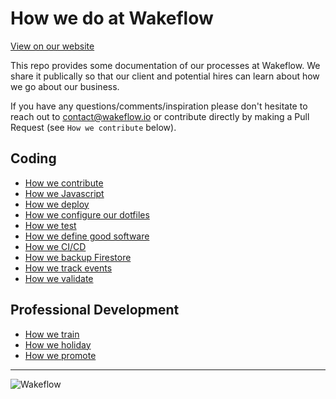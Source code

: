 # How we do at Wakeflow

[View on our website](https://wakeflow.github.io/how-we-do/)

This repo provides some documentation of our processes at Wakeflow. We share it publically so that our client and potential hires can learn about how we go about our business.

If you have any questions/comments/inspiration please don't hesitate to reach out to contact@wakeflow.io or contribute directly by making a Pull Request (see `How we contribute` below).

## Coding

- [How we contribute](docs/contributing.md)
- [How we Javascript](/docs/javascript.md)
- [How we deploy](/docs/deploying.md)
- [How we configure our dotfiles](/docs/dotfiles.md)
- [How we test](/docs/testing.md)
- [How we define good software](/docs/good_software.md)
- [How we CI/CD](/docs/cicd.md)
- [How we backup Firestore](/docs/firestore_backups.md)
- [How we track events](/docs/event_tracking.md)
- [How we validate](/docs/validation.md)

## Professional Development

- [How we train](/docs/trainingMaterials.md)
- [How we holiday](/docs/holidays.md)
- [How we promote](/docs/progression.md)

---

![Wakeflow](/docs/images/wakeflowlogo.png)

